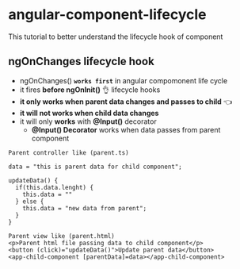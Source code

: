# angular-component-lifecycle
This tutorial to better understand the lifecycle hook of component

## ngOnChanges lifecycle hook 	
- ngOnChanges() **`works first`** in angular compomonent life cycle
- it fires **before ngOnInit()** :ok_hand:	 lifecycle hooks
- **it only works when parent data changes and passes to child** :point_left:		
- **it will not works when child data changes**
- it will only **works** with **@Input()** decorator
  - **@Input() Decorator** works when data passes from parent component

```
Parent controller like (parent.ts)

data = "this is parent data for child component";

updateData() {
  if(this.data.lenght) {
    this.data = ""
  } else {
    this.data = "new data from parent";   
  }
}

```

```
Parent view like (parent.html)
<p>Parent html file passing data to child component</p>
<button (click)="updateData()">Update parent data</button>
<app-child-component [parentData]=data></app-child-component>

```


